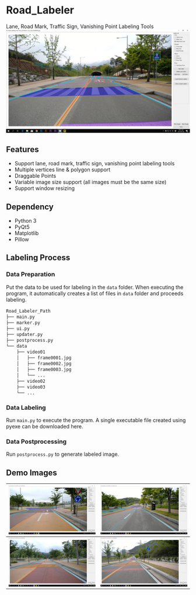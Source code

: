 # Road_Labeler
Lane, Road Mark, Traffic Sign, Vanishing Point Labeling Tools
![DEMO2](/image/demo2.png)

## Features
* Support lane, road mark, traffic sign, vanishing point labeling tools
* Multiple vertices line & polygon support
* Draggable Points
* Variable image size support (all images must be the same size)
* Support window resizing

## Dependency
* Python 3
* PyQt5
* Matplotlib
* Pillow

## Labeling Process
### Data Preparation
Put the data to be used for labeling in the `data` folder. When executing the program, it automatically creates a list of files in `data` folder and proceeds labeling.
```
Road_Labeler_Path
├── main.py
├── marker.py
├── ui.py
├── updater.py
├── postprocess.py
└── data
    ├── video01
    │   ├── frame0001.jpg
    │   ├── frame0002.jpg
    │   ├── frame0003.jpg
    │   └── ...
    ├── video02
    ├── video03
    └── ...
```

### Data Labeling
Run `main.py` to execute the program. A single executable file created using pyexe can be downloaded here.

### Data Postprocessing
Run `postprocess.py` to generate labeled image.

## Demo Images
| ![DEMO1](/image/demo1.png) | ![DEMO4](/image/demo4.png) |
|:--------:|:--------:|
| ![DEMO3](/image/demo3.png) | ![DEMO5](/image/demo5.png) |


